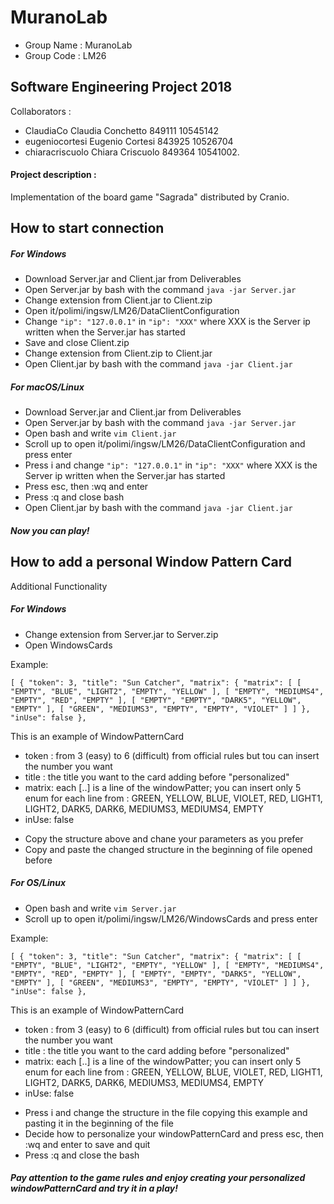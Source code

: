 # MuranoLab

* Group Name : MuranoLab
* Group Code : LM26

## Software Engineering Project 2018

Collaborators : 
- ClaudiaCo
  Claudia Conchetto 849111
  10545142
- eugeniocortesi
  Eugenio Cortesi 843925
  10526704
- chiaracriscuolo
  Chiara Criscuolo 849364
  10541002.
  
#### Project description :

Implementation of the board game "Sagrada" distributed by Cranio.


## How to start connection
##### For Windows
* Download Server.jar and Client.jar from Deliverables
* Open Server.jar by bash with the command `java -jar Server.jar`
* Change extension from Client.jar to Client.zip 
* Open it/polimi/ingsw/LM26/DataClientConfiguration
* Change `"ip": "127.0.0.1"` in `"ip": "XXX"` where XXX is the Server ip written when the Server.jar has started
* Save and close Client.zip
* Change extension from Client.zip to Client.jar 
* Open Client.jar by bash with the command `java -jar Client.jar`

##### For macOS/Linux
* Download Server.jar and Client.jar from Deliverables
* Open Server.jar by bash with the command `java -jar Server.jar`
* Open bash and write `vim Client.jar`
* Scroll up to open it/polimi/ingsw/LM26/DataClientConfiguration and press enter
* Press i and change `"ip": "127.0.0.1"` in `"ip": "XXX"` where XXX is the Server ip written when the Server.jar has started
* Press esc, then :wq and enter
* Press :q and close bash
* Open Client.jar by bash with the command `java -jar Client.jar`


##### Now you can play!


## How to add a personal Window Pattern Card

Additional Functionality

##### For Windows
* Change extension from Server.jar to Server.zip 
* Open WindowsCards

Example:


 `[
  {
    "token": 3,
    "title": "Sun Catcher",
    "matrix": {
      "matrix": [
        [
          "EMPTY",
          "BLUE",
          "LIGHT2",
          "EMPTY",
          "YELLOW"
        ],
        [
          "EMPTY",
          "MEDIUMS4",
          "EMPTY",
          "RED",
          "EMPTY"
        ],
        [
          "EMPTY",
          "EMPTY",
          "DARK5",
          "YELLOW",
          "EMPTY"
        ],
        [
          "GREEN",
          "MEDIUMS3",
          "EMPTY",
          "EMPTY",
          "VIOLET"
        ]
      ]
    },
    "inUse": false
  },`
  
  
This is an example of WindowPatternCard
- token : from 3 (easy) to 6 (difficult) from official rules but tou can insert the number you want
- title : the title you want to the card adding before "personalized"
- matrix: each [..] is a line of the windowPatter; you can insert only 5 enum for each line from : GREEN, YELLOW, BLUE, VIOLET, RED, LIGHT1, LIGHT2, DARK5, DARK6, MEDIUMS3, MEDIUMS4, EMPTY
- inUse: false

* Copy the structure above and chane your parameters as you prefer 
* Copy and paste the changed structure in the beginning of file opened before 


##### For OS/Linux
* Open bash and write `vim Server.jar`
* Scroll up to open it/polimi/ingsw/LM26/WindowsCards and press enter

Example:


 `[
  {
    "token": 3,
    "title": "Sun Catcher",
    "matrix": {
      "matrix": [
        [
          "EMPTY",
          "BLUE",
          "LIGHT2",
          "EMPTY",
          "YELLOW"
        ],
        [
          "EMPTY",
          "MEDIUMS4",
          "EMPTY",
          "RED",
          "EMPTY"
        ],
        [
          "EMPTY",
          "EMPTY",
          "DARK5",
          "YELLOW",
          "EMPTY"
        ],
        [
          "GREEN",
          "MEDIUMS3",
          "EMPTY",
          "EMPTY",
          "VIOLET"
        ]
      ]
    },
    "inUse": false
  },`
  
  
This is an example of WindowPatternCard
- token : from 3 (easy) to 6 (difficult) from official rules but tou can insert the number you want
- title : the title you want to the card adding before "personalized"
- matrix: each [..] is a line of the windowPatter; you can insert only 5 enum for each line from : GREEN, YELLOW, BLUE, VIOLET, RED, LIGHT1, LIGHT2, DARK5, DARK6, MEDIUMS3, MEDIUMS4, EMPTY
- inUse: false

* Press i and change the structure in the file copying this example and pasting it in the beginning of the file
* Decide how to personalize your windowPatternCard and press esc, then :wq and enter to save and quit
* Press :q and close the bash


##### Pay attention to the game rules and enjoy creating your personalized windowPatternCard and try it in a play!

